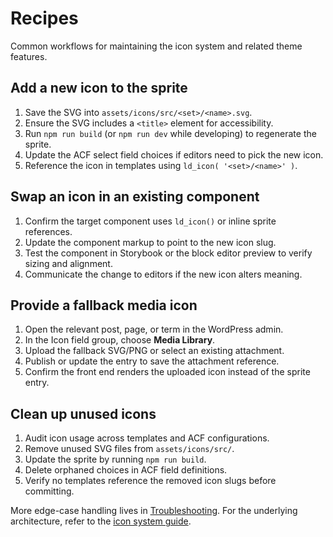 # Recipes

Common workflows for maintaining the icon system and related theme features.

## Add a new icon to the sprite

1. Save the SVG into `assets/icons/src/<set>/<name>.svg`.
2. Ensure the SVG includes a `<title>` element for accessibility.
3. Run `npm run build` (or `npm run dev` while developing) to regenerate the sprite.
4. Update the ACF select field choices if editors need to pick the new icon.
5. Reference the icon in templates using `ld_icon( '<set>/<name>' )`.

## Swap an icon in an existing component

1. Confirm the target component uses `ld_icon()` or inline sprite references.
2. Update the component markup to point to the new icon slug.
3. Test the component in Storybook or the block editor preview to verify sizing and alignment.
4. Communicate the change to editors if the new icon alters meaning.

## Provide a fallback media icon

1. Open the relevant post, page, or term in the WordPress admin.
2. In the Icon field group, choose **Media Library**.
3. Upload the fallback SVG/PNG or select an existing attachment.
4. Publish or update the entry to save the attachment reference.
5. Confirm the front end renders the uploaded icon instead of the sprite entry.

## Clean up unused icons

1. Audit icon usage across templates and ACF configurations.
2. Remove unused SVG files from `assets/icons/src/`.
3. Update the sprite by running `npm run build`.
4. Delete orphaned choices in ACF field definitions.
5. Verify no templates reference the removed icon slugs before committing.

More edge-case handling lives in [Troubleshooting](troubleshooting.md). For the underlying architecture, refer to the [icon system guide](icon-system.md).
